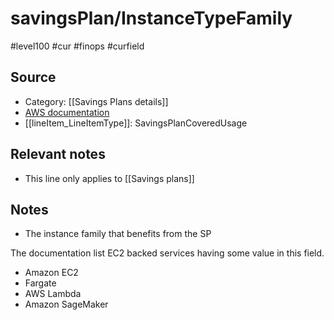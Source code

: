 # savingsPlan/InstanceTypeFamily

#level100 #cur #finops #curfield

## Source
- Category: [[Savings Plans details]]
- [AWS documentation](https://docs.aws.amazon.com/cur/latest/userguide/savingsplans-columns.html#sp-I)
- [[lineItem_LineItemType]]: SavingsPlanCoveredUsage

## Relevant notes
- This line only applies to  [[Savings plans]]

## Notes
- The instance family that benefits from the SP

The documentation list EC2 backed services having some value in this field.
-   Amazon EC2
-   Fargate
-   AWS Lambda
-   Amazon SageMaker